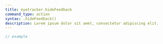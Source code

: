 ```yaml
---
title: eyetracker.hideFeedback
command_type: action
syntax: .hideFeedback()
description: Lorem ipsum dolor sit amet, consectetur adipiscing elit.
---
```


```javascript
// example
```